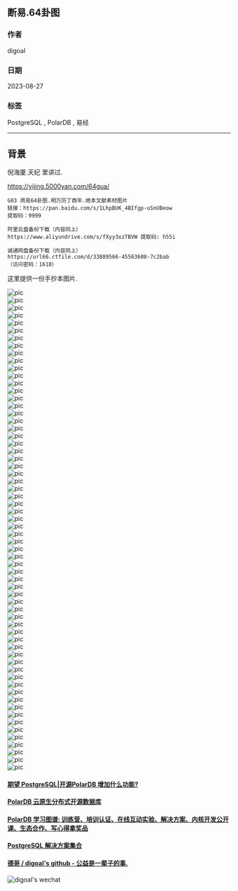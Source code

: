 ## 断易.64卦图      
    
### 作者            
digoal            
            
### 日期            
2023-08-27         
            
### 标签            
PostgreSQL , PolarDB , 易经      
            
----            
            
## 背景     
倪海厦.天纪 里讲过.   
  
https://yijing.5000yan.com/64gua/  
  
```
G03 周易64卦图.明万历丁酉年.绝本文献素材图片
链接：https://pan.baidu.com/s/1LhpBUK_4BIfgp-uSnUBeow 
提取码：9999

阿里云盘备份下载（内容同上）
https://www.aliyundrive.com/s/fXyy3xzTBVW 提取码: h55i

诚通网盘备份下载（内容同上）
https://url66.ctfile.com/d/33889566-45563608-7c2bab
（访问密码：1618）
```
  
这里提供一份手抄本图片.    
  
![pic](0001.jpg)  
![pic](0002.jpg)  
![pic](0003.jpg)  
![pic](0004.jpg)  
![pic](0005.jpg)  
![pic](0006.jpg)  
![pic](0007.jpg)  
![pic](0008.jpg)  
![pic](0009.jpg)  
![pic](0010.jpg)  
![pic](0011.jpg)  
![pic](0012.jpg)  
![pic](0013.jpg)  
![pic](0014.jpg)  
![pic](0015.jpg)  
![pic](0016.jpg)  
![pic](0017.jpg)  
![pic](0018.jpg)  
![pic](0019.jpg)  
![pic](0020.jpg)  
![pic](0021.jpg)  
![pic](0022.jpg)  
![pic](0023.jpg)  
![pic](0024.jpg)  
![pic](0025.jpg)  
![pic](0026.jpg)  
![pic](0027.jpg)  
![pic](0028.jpg)  
![pic](0029.jpg)  
![pic](0030.jpg)  
![pic](0031.jpg)  
![pic](0032.jpg)  
![pic](0033.jpg)  
![pic](0034.jpg)  
![pic](0035.jpg)  
![pic](0036.jpg)  
![pic](0037.jpg)  
![pic](0038.jpg)  
![pic](0039.jpg)  
![pic](0040.jpg)  
![pic](0041.jpg)  
![pic](0042.jpg)  
![pic](0043.jpg)  
![pic](0044.jpg)  
![pic](0045.jpg)  
![pic](0046.jpg)  
![pic](0047.jpg)  
![pic](0048.jpg)  
![pic](0049.jpg)  
![pic](0050.jpg)  
![pic](0051.jpg)  
![pic](0052.jpg)  
![pic](0053.jpg)  
![pic](0054.jpg)  
![pic](0055.jpg)  
![pic](0056.jpg)  
![pic](0057.jpg)  
![pic](0058.jpg)  
![pic](0059.jpg)  
![pic](0060.jpg)  
![pic](0061.jpg)  
![pic](0062.jpg)  
![pic](0063.jpg)  
![pic](0064.jpg)  
    
  
#### [期望 PostgreSQL|开源PolarDB 增加什么功能?](https://github.com/digoal/blog/issues/76 "269ac3d1c492e938c0191101c7238216")
  
  
#### [PolarDB 云原生分布式开源数据库](https://github.com/ApsaraDB "57258f76c37864c6e6d23383d05714ea")
  
  
#### [PolarDB 学习图谱: 训练营、培训认证、在线互动实验、解决方案、内核开发公开课、生态合作、写心得拿奖品](https://www.aliyun.com/database/openpolardb/activity "8642f60e04ed0c814bf9cb9677976bd4")
  
  
#### [PostgreSQL 解决方案集合](../201706/20170601_02.md "40cff096e9ed7122c512b35d8561d9c8")
  
  
#### [德哥 / digoal's github - 公益是一辈子的事.](https://github.com/digoal/blog/blob/master/README.md "22709685feb7cab07d30f30387f0a9ae")
  
  
![digoal's wechat](../pic/digoal_weixin.jpg "f7ad92eeba24523fd47a6e1a0e691b59")
  
